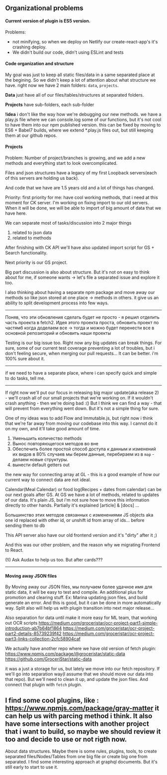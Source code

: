 ## Organizational problems

#### Current version of plugin is ES5 version.
Problems:
- not minifying, so when we deploy on Netlify our create-react-app's it's crashing deploy.
- We didn't build our code, didn't using ESLint and tests

#### Code organization and structure
My goal was just to keep all static files/data in a same separated place at the begining.
So we didn't keep a lot of attention about what structure we have.
right now we have 2 main folders: `data`, `projects`.

**Data**  just have all of our files/tables/structures at separated folders.

**Projects**  have sub-folders, each sub-folder

**!idea** i don't like the way how we're debugging our new methods. we have a play.js file where we can console.log some of our functions, but it's not cool to have them into our npm published version.
this can be fixed by moving to ES6 + Babel7 builds, where we extend \*.play.js files out, but still keeping them at our github repos.

#### Projects
Problem: Number of project/branches is growing, and we add a new methods and everything start to look overcomplicated.

Files and json structures have a legacy of my first Loopback servers(each of this servers are holding us back).

And code that we have are 1.5 years old and a lot of things has changed.

Priority: first priority for me: have cool working methods, that i need at this moment for CK server. I'm working on fixing import to our old servers.
When it will be done, we will be able to import of big amount of data that we have here.

We can separate most of tasks/discussion into 2 major things
1) related to json data
2) related to methods

After finishing with CK API we'll have also updated import script for GS + Search functionality.

Next priority is our GS project.

Big part discussion is also about structure. But it's not on easy to think about for me, if someone wants -> let's file a separated issue and explore it too.


I also thinking about having a separate npm package and move away our methods so like json stored at one place -> methods in others.
it give us an ability to split development process into few ways.





---

Поняв, что эти обновления сделать будет не просто - я решил отделить часть проекта в fetch2. Идея этого проекта проста, обновить проект по частямб когда доделаем все -> тогда и можно будет перенести все в основной репозиторий и обновить наши проекты


Testing is our big issue too. Right now any big updates can break things. For sure, some of our current test coverage preventing a lot of troubles, but i don't feeling secure, when merging our pull requests...
It can be better. i'm 100% sure about it.

-----

if we need to have a separate place, where i can specify quick and simple to do tasks, tell me.

---

If right now we'll put our focus in releasing big major update(aka release 2) - we'll crash all of our small projects that we're working on.
If it wouldn't crash anything - then we're doing bad :()
But I think we can find a way - that will prevent from everything went down.
But it's not a simple thing for sure.

One of my ideas was to add Flow and Immutable.js, but right now i think that we're far away from moving our codebase into this way. I cannot do it on my own, and it'll take good amount of time.


1) Уменьшить количество methods
2) Вынос повторяющегося методов во вне
3) Обеспечить более простой способ доступа к данным и изменений их видов в 80% случаев мы берем данные, перебираем из в `map` - делаем новые структуры.
4) вынести default getters out

the new way for connecting array at GL - this is a good example of how our current way to connect data are not ideal.


Calendar(Meal Calendar) or food log(Recipes + dates from calendar) can be our next goals after GS.
At GS we have a lot of methods, related to updates of our data. It's plain JS, but i'm not sure how to move this information directly to other hands. Partially it's explained [article] & [docs] ...


Большинство этих методов связанных с изменениями JS objects aka one id replaced with other id, or unshift id from array of ids...
before sending them to db

This API server also have our old frontend version and it's "dirty" after it ;)

And this was our other problem, and the reason why we migrating Frontend to React.

(!I) Ask Audax to help us too. But after cards???


---

#### Moving away JSON files
By Moving away our JSON files, мы получаем более удачное имя для static data, it will
be easy to test and compile. An additional plus for promotion and clearing stuff.
Ex: Marina updating json files, and build generate an error. And this is good, but it can be done in more automatically way. Split also will help us with plugin transition into next major release...

Also separation for data until make it more easy for ML team, that working out OCR
scripts
https://medium.com/groceristar/ocr-project-part1-simple-introduction-ab7b64bf1864
https://medium.com/groceristar/ocr-project-part2-details-85739239f42
https://medium.com/groceristar/ocr-project-part3-links-collection-2cfc58904caf


We actually have another repo where we have old version of fetch plugin:
https://www.npmjs.com/package/@groceristar/static-data
https://github.com/GroceriStar/static-data

it was a just a storage for us, but lately we move into our fetch repository.
If we'll go into separation way(I assume that we should move our data into that repo). But we'll need to clean it up, and update the json files. And connect that plugin with `fetch` plugin.

I find some cool plugins, like : https://www.npmjs.com/package/gray-matter
it can help us with parcing method i think. It also have some intersections with another project that i want to build, so maybe we should review it too and decide to use or not rigth now.
---

About data structures.
Maybe there is some rules, plugins, tools, to create separated files/Nodes/Tables from one big file or create big one from separated. I find some interesting approach at graphql documents. But it's still early to start to use it.
